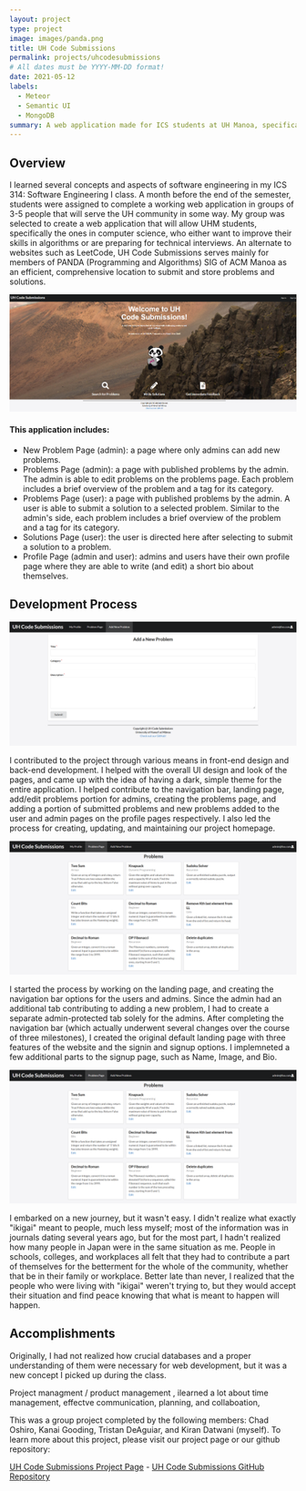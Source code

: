 ```yaml
---
layout: project
type: project
image: images/panda.png
title: UH Code Submissions
permalink: projects/uhcodesubmissions
# All dates must be YYYY-MM-DD format!
date: 2021-05-12
labels:
  - Meteor
  - Semantic UI
  - MongoDB
summary: A web application made for ICS students at UH Manoa, specifically members of the Programming and Algorithms (PANDA) SIG of ACM Manoa, to assist them in solving problems and storing solutions.
---
```


## Overview

I learned several concepts and aspects of software engineering in my ICS 314: Software Engineering I class. A month before the end of the semester, students were assigned to complete a working web application in groups of 3-5 people that will serve the UH community in some way. My group was selected to create a web application that will allow UHM students, specifically the ones in computer science, who either want to improve their skills in algorithms or are preparing for technical interviews. An alternate to websites such as LeetCode, UH Code Submissions serves mainly for members of PANDA (Programming and Algorithms) SIG of ACM Manoa as an efficient, comprehensive location to submit and store problems and solutions.

<img class="ui rounded image" src="../images/uhcode.png">

#### This application includes:
- New Problem Page (admin): a page where only admins can add new problems.
- Problems Page (admin): a page with published problems by the admin. The admin is able to edit problems on the problems page. Each problem includes a brief overview of the problem and a tag for its category.
- Problems Page (user): a page with published problems by the admin. A user is able to submit a solution to a selected problem. Similar to the admin's side, each problem includes a brief overview of the problem and a tag for its category.
- Solutions Page (user): the user is directed here after selecting to submit a solution to a problem.
- Profile Page (admin and user): admins and users have their own profile page where they are able to write (and edit) a short bio about themselves.

## Development Process

<img class="ui medium right floated image" src="../images/new.png">

I contributed to the project through various means in front-end design and back-end development. I helped with the overall UI design and look of the pages, and came up with the idea of having a dark, simple theme for the entire application. I helped contribute to the navigation bar, landing page, add/edit problems portion for admins, creating the problems page, and adding a portion of submitted problems and new problems added to the user and admin pages on the profile pages respectively. I also led the process for creating, updating, and maintaining our project homepage.

<img class="ui medium left floated image" src="../images/page.png">

I started the process by working on the landing page, and creating the navigation bar options for the users and admins. Since the admin had an additional tab contributing to adding a new problem, I had to create a separate admin-protected tab solely for the admins. After completing the navigation bar (which actually underwent several changes over the course of three milestones), I created the original default landing page with three features of the website and the signin and signup options. I implemneted a few additional parts to the signup page, such as Name, Image, and Bio.

<img class="ui medium left floated image" src="../images/page.png">

I embarked on a new journey, but it wasn't easy. I didn't realize what exactly "ikigai" meant to people, much less myself; most of the information was in journals dating several years ago, but for the most part, I hadn't realized how many people in Japan were in the same situation as me. People in schools, colleges, and workplaces all felt that they had to contribute a part of themselves for the betterment for the whole of the community, whether that be in their family or workplace. Better late than never, I realized that the people who were living with "ikigai" weren't trying to, but they would accept their situation and find peace knowing that what is meant to happen will happen.

## Accomplishments

Originally, I had not realized how crucial databases and a proper understanding of them were necessary for web development, but it was a new concept I picked up during the class.


Project managment / product management , ilearned a lot about time management, effectve communication, planning, and collaboation,

This was a group project completed by the following members: Chad Oshiro, Kanai Gooding, Tristan DeAguiar, and Kiran Datwani (myself). To learn more about this project, please visit our project page or our github repository:

<a href="https://uh-code-submissions.github.io/"><i class="large github icon"></i>UH Code Submissions Project Page</a> - <a href="https://github.com/uh-code-submissions"><i class="large github icon"></i>UH Code Submissions GitHub Repository</a>
